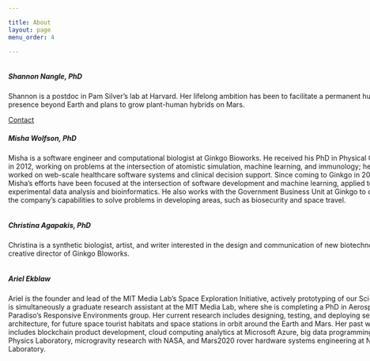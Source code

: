 ```yaml
---

title: About
layout: page
menu_order: 4

---
```


<div class="card" style="width: 50rem;">
  <img class="card-img-top" src="https://viriditas-org.github.io/photos/shannon.png" alt="">
  <div class="card-body">
    <h5 class="card-title">Shannon Nangle, PhD</h5>
    <p class="card-text">Shannon is a postdoc in Pam Silver’s lab at Harvard. Her lifelong ambition has been to facilitate a permanent human presence beyond Earth and plans to grow plant-human hybrids on Mars.</p>
    <a href="#" class="btn btn-primary">Contact</a>
  </div>
</div>

<div class="card" style="width: 50rem;">
  <img class="card-img-top" src="https://viriditas-org.github.io/photos/misha.png" alt="">
  <div class="card-body">
    <h5 class="card-title">Misha Wolfson, PhD</h5>
    <p class="card-text">Misha is a software engineer and computational biologist at Ginkgo Bioworks. He received his PhD in Physical Chemistry in 2012, working on problems at the intersection of atomistic simulation, machine learning, and immunology; he then worked on web-scale healthcare software systems and clinical decision support. Since coming to Ginkgo in 2015, Misha’s efforts have been focused at the intersection of software development and machine learning, applied to experimental data analysis and bioinformatics. He also works with the Government Business Unit at Ginkgo to develop the company’s capabilities to solve problems in developing areas, such as biosecurity and space travel.</p>
       
  </div>
</div>

<div class="mw-100"></div> 

<div class="card" style="width: 55rem;">
  <img class="card-img-top" src="https://viriditas-org.github.io/photos/christina.png" alt="">
  <div class="card-body">
    <h5 class="card-title">Christina Agapakis, PhD</h5>
    <p class="card-text">Christina is a synthetic biologist, artist, and writer interested in the design and communication of new biotechnologies. She is creative director of Ginkgo BIoworks.</p>
     </div>
</div>

<div class="card" style="width: 55rem;">
  <img class="card-img-top" src="https://viriditas-org.github.io/photos/ariel.png" alt="">
  <div class="card-body">
    <h5 class="card-title">Ariel Ekblaw</h5>
    <p class="card-text">Ariel is the founder and lead of the MIT Media Lab’s Space Exploration Initiative, actively prototyping of our Sci-Fi space future. Ariel is simultaneously a graduate research assistant at the MIT Media Lab, where she is completing a PhD in Aerospace Structures in Dr. Paradiso’s Responsive Environments group. Her current research includes designing, testing, and deploying self-assembling space architecture, for future space tourist habitats and space stations in orbit around the Earth and Mars. Her past work experience includes blockchain product development, cloud computing analytics at Microsoft Azure, big data programming at the CERN Particle Physics Laboratory, microgravity research with NASA, and Mars2020 rover hardware systems engineering at NASA’s Jet Propulsion Laboratory.
  </div>
</div>

        


        

  
  
  



